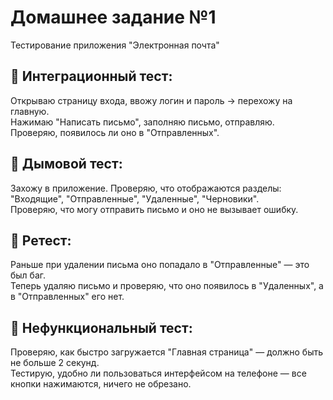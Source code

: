 # Домашнее задание №1  
Тестирование приложения "Электронная почта"

## 🔹 Интеграционный тест:
Открываю страницу входа, ввожу логин и пароль → перехожу на главную.  
Нажимаю "Написать письмо", заполняю письмо, отправляю.  
Проверяю, появилось ли оно в "Отправленных".

## 🔹 Дымовой тест:
Захожу в приложение. Проверяю, что отображаются разделы: "Входящие", "Отправленные", "Удаленные", "Черновики".  
Проверяю, что могу отправить письмо и оно не вызывает ошибку.

## 🔹 Ретест:
Раньше при удалении письма оно попадало в "Отправленные" — это был баг.  
Теперь удаляю письмо и проверяю, что оно появилось в "Удаленных", а в "Отправленных" его нет.

## 🔹 Нефункциональный тест:
Проверяю, как быстро загружается "Главная страница" — должно быть не больше 2 секунд.  
Тестирую, удобно ли пользоваться интерфейсом на телефоне — все кнопки нажимаются, ничего не обрезано.
